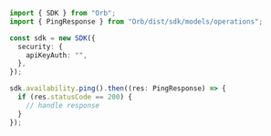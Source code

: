 <!-- Start SDK Example Usage -->
```typescript
import { SDK } from "Orb";
import { PingResponse } from "Orb/dist/sdk/models/operations";

const sdk = new SDK({
  security: {
    apiKeyAuth: "",
  },
});

sdk.availability.ping().then((res: PingResponse) => {
  if (res.statusCode == 200) {
    // handle response
  }
});
```
<!-- End SDK Example Usage -->